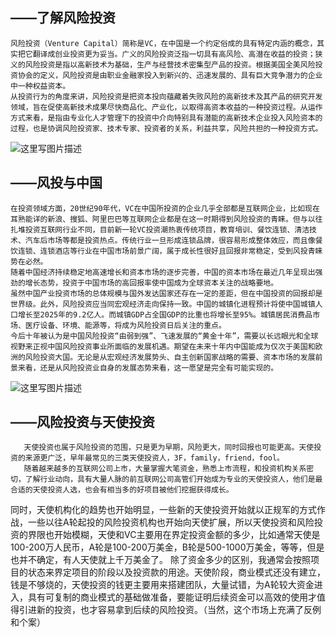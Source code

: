 ## ——了解风险投资
    风险投资（Venture Capital）简称是VC，在中国是一个约定俗成的具有特定内涵的概念，其实把它翻译成创业投资更为妥当。广义的风险投资泛指一切具有高风险、高潜在收益的投资；狭义的风险投资是指以高新技术为基础，生产与经营技术密集型产品的投资。根据美国全美风险投资协会的定义，风险投资是由职业金融家投入到新兴的、迅速发展的、具有巨大竞争潜力的企业中一种权益资本。
    从投资行为的角度来讲，风险投资是把资本投向蕴藏着失败风险的高新技术及其产品的研究开发领域，旨在促使高新技术成果尽快商品化、产业化，以取得高资本收益的一种投资过程。从运作方式来看，是指由专业化人才管理下的投资中介向特别具有潜能的高新技术企业投入风险资本的过程，也是协调风险投资家、技术专家、投资者的关系，利益共享，风险共担的一种投资方式。
![这里写图片描述](https://timgsa.baidu.com/timg?image&quality=80&size=b9999_10000&sec=1513789957187&di=85dcc8cbae92864dde608bb437ba8e6a&imgtype=0&src=http://p6.qhmsg.com/t011056a306385e21f4.jpg)
## ——风投与中国
    在投资领域方面，20世纪90年代，VC在中国所投资的企业几乎全部都是互联网企业，比如现在耳熟能详的新浪、搜狐、阿里巴巴等互联网企业都是在这一时期得到风险投资的青睐。但与以往扎堆投资互联网行业不同，目前新一轮VC投资潮热衷传统项目，教育培训、餐饮连锁、清洁技术、汽车后市场等都是投资热点。传统行业一旦形成连锁品牌，很容易形成整体效应，而且像餐饮连锁、连锁酒店等行业在中国市场前景广阔，属于成长性很好且回报非常稳定，受到风投青睐势在必然。
    随着中国经济持续稳定地高速增长和资本市场的逐步完善，中国的资本市场在最近几年呈现出强劲的增长态势，投资于中国市场的高回报率使中国成为全球资本关注的战略要地。
    虽然中国产业投资市场的总体规模与国外发达国家还存在一定的差距，但在中国投资的回报却是世界级。此外，风险投资应当同宏观经济走向保持一致。中国的城镇化进程预计将使中国城镇人口增长至2025年的9.2亿人。而城镇GDP占全国GDP的比重也将增长至95%。城镇居民消费品市场、医疗设备、环境、能源等，将成为风险投资日后关注的重点。
    今后十年被认为是中国风险投资“由弱到强”、飞速发展的“黄金十年”，需要以长远眼光和全球视野来正视中国风险投资事业所面临的发展机遇。期望在未来十年内中国能成为仅次于美国和欧洲的风险投资大国。无论是从宏观经济发展势头、自主创新国家战略的需要、资本市场的发展前景来看，还是从风险投资业自身的发展态势来看，这一愿望是完全有可能实现的。
 ![这里写图片描述](https://timgsa.baidu.com/timg?image&quality=80&size=b9999_10000&sec=1513790627954&di=2d0db8fa7bd297589431863cf0f1e381&imgtype=0&src=http://news.trjcn.com/uploads/attached/image/20131230/20131230113012_51300.png)
 ## ——风险投资与天使投资
       天使投资也属于风险投资的范围，只是更为早期，风险更大，同时回报也可能更高。天使投资的来源更广泛，早年最常见的三类天使投资人，3F，family，friend，fool。
       随着越来越多的互联网公司上市，大量掌握大笔资金，熟悉上市流程，和投资机构关系密切，了解行业动向，具有大量人脉的前互联网公司高管们开始成为专业的天使投资人，他们是最合适的天使投资人选，也会有相当多的好项目被他们挖掘获得成长。
同时，天使机构化的趋势也开始明显，一些新的天使投资开始就以正规军的方式作战，一些以往A轮起投的风险投资机构也开始向天使扩展，所以天使投资和风险投资的界限也开始模糊，天使和VC主要用在界定投资金额的多少，比如通常天使是100-200万人民币，A轮是100-200万美金，B轮是500-1000万美金，等等，但是也并不确定，有人天使就上千万美金了。
除了资金多少的区别，我通常会按照项目的状态来界定项目的阶段以及投资款的用途。天使阶段，商业模式还没有建立，钱是不够烧的，天使投资的钱更主要用来搭建团队，大量试错，为A轮较大资金进入，具有可复制的商业模式的基础做准备，要能证明后续资金可以高效的使用才值得引进新的投资，也才容易拿到后续的风险投资。（当然，这个市场上充满了反例和个案）
